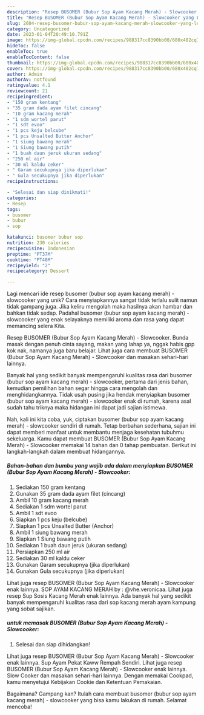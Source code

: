 ```yaml
---
description: "Resep BUSOMER (Bubur Sop Ayam Kacang Merah) - Slowcooker yang Lezat"
title: "Resep BUSOMER (Bubur Sop Ayam Kacang Merah) - Slowcooker yang Lezat"
slug: 2604-resep-busomer-bubur-sop-ayam-kacang-merah-slowcooker-yang-lezat
category: Uncategorized
date: 2023-01-04T20:49:10.791Z
image: https://img-global.cpcdn.com/recipes/988317cc8390bb00/680x482cq70/busomer-bubur-sop-ayam-kacang-merah-slowcooker-foto-resep-utama.jpg
hideToc: false
enableToc: true
enableTocContent: false
thumbnail: https://img-global.cpcdn.com/recipes/988317cc8390bb00/680x482cq70/busomer-bubur-sop-ayam-kacang-merah-slowcooker-foto-resep-utama.jpg
cover: https://img-global.cpcdn.com/recipes/988317cc8390bb00/680x482cq70/busomer-bubur-sop-ayam-kacang-merah-slowcooker-foto-resep-utama.jpg
author: Admin
authorAv: notfound
ratingvalue: 4.1
reviewcount: 21
recipeingredient:
- "150 gram kentang"
- "35 gram dada ayam filet cincang"
- "10 gram kacang merah"
- "1 sdm wortel parut"
- "1 sdt evoo"
- "1 pcs keju belcube"
- "1 pcs Unsalted Butter Anchor"
- "1 siung bawang merah"
- "1 Siung bawang putih"
- "1 buah daun jeruk ukuran sedang"
- "250 ml air"
- "30 ml kaldu ceker"
- " Garam secukupnya jika diperlukan"
- " Gula secukupnya jika diperlukan"
recipeinstructions:

- "Selesai dan siap dinikmati!"
categories:
- Resep
tags:
- busomer
- bubur
- sop

katakunci: busomer bubur sop 
nutrition: 230 calories
recipecuisine: Indonesian
preptime: "PT37M"
cooktime: "PT48M"
recipeyield: "2"
recipecategory: Dessert

---
```





Lagi mencari ide resep busomer (bubur sop ayam kacang merah) - slowcooker yang unik? Cara menyiapkannya sangat tidak terlalu sulit namun tidak gampang juga. Jika keliru mengolah maka hasilnya akan hambar dan bahkan tidak sedap. Padahal busomer (bubur sop ayam kacang merah) - slowcooker yang enak selayaknya memiliki aroma dan rasa yang dapat memancing selera Kita.





Resep BUSOMER (Bubur Sop Ayam Kacang Merah) - Slowcooker. Bunda masak dengan penuh cinta sayang, makan yang lahap ya, nggak habis gpp kok nak, namanya juga baru belajar. Lihat juga cara membuat BUSOMER (Bubur Sop Ayam Kacang Merah) - Slowcooker dan masakan sehari-hari lainnya.

Banyak hal yang sedikit banyak mempengaruhi kualitas rasa dari busomer (bubur sop ayam kacang merah) - slowcooker, pertama dari jenis bahan, kemudian pemilihan bahan segar hingga cara mengolah dan menghidangkannya. Tidak usah pusing jika hendak menyiapkan busomer (bubur sop ayam kacang merah) - slowcooker enak di rumah, karena asal sudah tahu triknya maka hidangan ini dapat jadi sajian istimewa.






Nah, kali ini kita coba, yuk, ciptakan busomer (bubur sop ayam kacang merah) - slowcooker sendiri di rumah. Tetap berbahan sederhana, sajian ini dapat memberi manfaat untuk membantu menjaga kesehatan tubuhmu sekeluarga. Kamu dapat membuat BUSOMER (Bubur Sop Ayam Kacang Merah) - Slowcooker memakai 14 bahan dan 0 tahap pembuatan. Berikut ini langkah-langkah dalam membuat hidangannya.

<!--inarticleads1-->

##### Bahan-bahan dan bumbu yang wajib ada dalam menyiapkan BUSOMER (Bubur Sop Ayam Kacang Merah) - Slowcooker:

1. Sediakan 150 gram kentang
1. Gunakan 35 gram dada ayam filet (cincang)
1. Ambil 10 gram kacang merah
1. Sediakan 1 sdm wortel parut
1. Ambil 1 sdt evoo
1. Siapkan 1 pcs keju (belcube)
1. Siapkan 1 pcs Unsalted Butter (Anchor)
1. Ambil 1 siung bawang merah
1. Siapkan 1 Siung bawang putih
1. Sediakan 1 buah daun jeruk (ukuran sedang)
1. Persiapkan 250 ml air
1. Sediakan 30 ml kaldu ceker
1. Gunakan  Garam secukupnya (jika diperlukan)
1. Gunakan  Gula secukupnya (jika diperlukan)


Lihat juga resep BUSOMER (Bubur Sop Ayam Kacang Merah) - Slowcooker enak lainnya. SOP AYAM KACANG MERAH by : @vhe.veronicaa. Lihat juga resep Sup Sosis Kacang Merah enak lainnya. Ada banyak hal yang sedikit banyak mempengaruhi kualitas rasa dari sop kacang merah ayam kampung yang sobat sajikan. 

<!--inarticleads2-->

#####  untuk memasak BUSOMER (Bubur Sop Ayam Kacang Merah) - Slowcooker:


1. Selesai dan siap dihidangkan!

Lihat juga resep BUSOMER (Bubur Sop Ayam Kacang Merah) - Slowcooker enak lainnya. Sup Ayam Pekat Kaww Rempah Sendiri. Lihat juga resep BUSOMER (Bubur Sop Ayam Kacang Merah) - Slowcooker enak lainnya. Slow Cooker dan masakan sehari-hari lainnya. Dengan memakai Cookpad, kamu menyetujui Kebijakan Cookie dan Ketentuan Pemakaian. 

Bagaimana? Gampang kan? Itulah cara membuat busomer (bubur sop ayam kacang merah) - slowcooker yang bisa kamu lakukan di rumah. Selamat mencoba!
